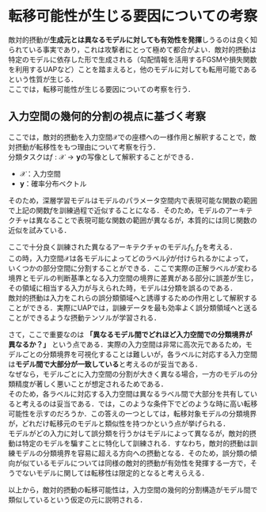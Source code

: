 # 転移可能性が生じる要因についての考察
敵対的摂動が**生成元とは異なるモデルに対しても有効性を発揮**しうるのは良く知られている事実であり，これは攻撃者にとって極めて都合がよい．敵対的摂動は特定のモデルに依存した形で生成される（勾配情報を活用するFGSMや損失関数を利用するUAPなど）ことを踏まえると，他のモデルに対しても転用可能であるという性質が生じる．  
ここでは，転移可能性が生じる要因についての考察を行う．


## 入力空間の幾何的分割の視点に基づく考察
ここでは，敵対的摂動を入力空間$\mathcal{X}$での座標への一様作用と解釈することで，敵対摂動が転移性をもつ理由について考察を行う．  
分類タスクは$f:\mathcal{X} \to \boldsymbol{y}$の写像として解釈することができる．
- $\mathcal{X}$：入力空間
- $\boldsymbol{y}$：確率分布ベクトル  

そのため，深層学習モデルはモデルのパラメータ空間内で表現可能な関数の範囲で上記の関数$f$を訓練過程で近似することになる．そのため，モデルのアーキテクチャは異なることで表現可能な関数の範囲が異なるが，本質的には同じ関数の近似を試みている．  

ここで十分良く訓練された異なるアーキテクチャのモデル$f_1,f_2$を考える．  
この時，入力空間$\mathcal{X}$は各モデルによってどのラベル$\hat{y}$が付けられるかによって，いくつかの部分空間に分割することができる．ここで実際の正解ラベルが変わる境界とモデルの判断基準となる入力空間の境界に差異がある部分に誤差が生じ，その領域に相当する入力が与えられた時，モデルは分類を誤るのである．  
敵対的摂動は入力をこれらの誤分類領域へと誘導するための作用として解釈することができる．実際にUAPでは，訓練データを最も効率よく誤分類領域へと送ることができるような摂動テンソルが学習される．  

さて，ここで重要なのは **「異なるモデル間でどれほど入力空間での分類境界が異なるか？」** という点である．実際の入力空間は非常に高次元であるため，モデルごとの分類境界を可視化することは難しいが，各ラベルに対応する入力空間は**モデル間で大部分が一致している**と考えるのが妥当である．    
なぜなら，モデルごとに入力空間の分割が大きく異なる場合，一方のモデルの分類精度が著しく悪いことが想定されるためである．  
そのため，各ラベルに対応する入力空間は異なるラベル間で大部分を共有していると考えるのは妥当である．では，このような条件下でどのような時に高い転移可能性を示すのだろうか．この答えの一つとしては，転移対象モデルの分類境界が，どれだけ転移元のモデルと類似性を持つかという点が挙げられる．  
モデルがどの入力に対して誤分類を行うかはモデルによって異なるが，敵対的摂動は特定のモデルを騙すことに特化して訓練される．すなわち，敵対的摂動は訓練モデルの分類境界を容易に超える方向への摂動となる．そのため，誤分類の傾向が似ているモデルについては同様の敵対的摂動が有効性を発揮する一方で，そうでないモデルに関しては転移性は限定的となると考えらえる．

以上から，敵対的摂動の転移可能性は，入力空間の幾何的分割構造がモデル間で類似しているという仮定の元に説明される．  



